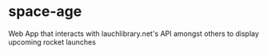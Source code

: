 # space-age
Web App that interacts with lauchlibrary.net's API amongst others to display upcoming rocket launches
